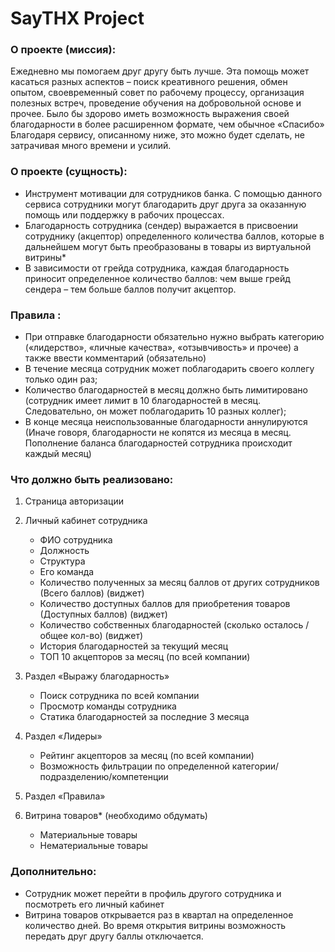 # SayTHX Project

### О проекте (миссия):

Ежедневно мы помогаем друг другу быть лучше.
Эта помощь может касаться разных аспектов – поиск креативного решения, обмен опытом, своевременный совет по рабочему процессу, организация полезных встреч, проведение обучения на добровольной основе и прочее.
Было бы здорово иметь возможность выражения своей благодарности в более расширенном формате, чем обычное «Спасибо»
Благодаря сервису, описанному ниже, это можно будет сделать, не затрачивая много времени и усилий.

### О проекте (сущность):

- Инструмент мотивации для сотрудников банка. С помощью данного сервиса сотрудники могут благодарить друг друга за оказанную помощь или поддержку в рабочих процессах.
- Благодарность сотрудника (сендер) выражается в присвоении сотруднику (акцептор) определенного количества баллов, которые в дальнейшем могут быть преобразованы в товары из виртуальной витрины\*
- В зависимости от грейда сотрудника, каждая благодарность приносит определенное количество баллов: чем выше грейд сендера – тем больше баллов получит акцептор.

### Правила :

- При отправке благодарности обязательно нужно выбрать категорию («лидерство», «личные качества», «отзывчивость» и прочее) а также ввести комментарий (обязательно)
- В течение месяца сотрудник может поблагодарить своего коллегу только один раз;
- Количество благодарностей в месяц должно быть лимитировано (сотрудник имеет лимит в 10 благодарностей в месяц. Следовательно, он может поблагодарить 10 разных коллег);
- В конце месяца неиспользованные благодарности аннулируются (Иначе говоря, благодарности не копятся из месяца в месяц. Пополнение баланса благодарностей сотрудника происходит каждый месяц)

### Что должно быть реализовано:

1. Страница авторизации
2. Личный кабинет сотрудника

   - ФИО сотрудника
   - Должность
   - Структура
   - Его команда
   - Количество полученных за месяц баллов от других сотрудников (Всего баллов) (виджет)
   - Количество доступных баллов для приобретения товаров (Доступных баллов) (виджет)
   - Количество собственных благодарностей (сколько осталось / общее кол-во) (виджет)
   - История благодарностей за текущий месяц
   - ТОП 10 акцепторов за месяц (по всей компании)

3. Раздел «Выражу благодарность»

   - Поиск сотрудника по всей компании
   - Просмотр команды сотрудника
   - Статика благодарностей за последние 3 месяца

4. Раздел «Лидеры»

   - Рейтинг акцепторов за месяц (по всей компании)
   - Возможность фильтрации по определенной категории/подразделению/компетенции

5. Раздел «Правила»
6. Витрина товаров\* (необходимо обдумать)
   - Материальные товары
   - Нематериальные товары

### Дополнительно:

- Сотрудник может перейти в профиль другого сотрудника и посмотреть его личный кабинет
- Витрина товаров открывается раз в квартал на определенное количество дней. Во время открытия витрины возможность передать друг другу баллы отключается.

